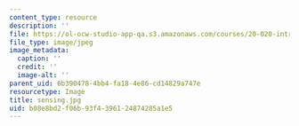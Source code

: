 ```yaml
---
content_type: resource
description: ''
file: https://ol-ocw-studio-app-qa.s3.amazonaws.com/courses/20-020-introduction-to-biological-engineering-design-spring-2009/b08e8bd2f06b93f4396124874285a1e5_sensing.jpg
file_type: image/jpeg
image_metadata:
  caption: ''
  credit: ''
  image-alt: ''
parent_uid: 6b390478-4bb4-fa18-4e86-cd14829a747e
resourcetype: Image
title: sensing.jpg
uid: b08e8bd2-f06b-93f4-3961-24874285a1e5
---
```

